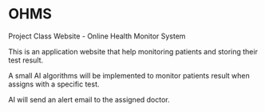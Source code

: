 # OHMS
Project Class Website - Online Health Monitor System

This is an application website that help monitoring patients and storing their test result.

A small AI algorithms will be implemented to monitor patients result when assigns with a specific test. 

AI will send an alert email to the assigned doctor. 
